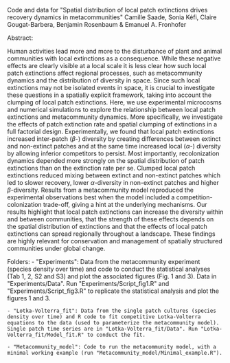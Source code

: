 Code and data for
"Spatial distribution of local patch extinctions drives recovery dynamics in metacommunities"
Camille Saade, Sonia Kéfi, Claire Gougat-Barbera, Benjamin Rosenbaum & Emanuel A. Fronhofer


Abstract:

Human activities lead more and more to the disturbance of plant and animal communities with local extinctions as a consequence. While these negative effects are clearly visible at a local scale it is less clear how such local patch extinctions affect regional processes, such as metacommunity dynamics and the distribution of diversity in space. Since such local extinctions may not be isolated events in space, it is crucial to investigate these questions in a spatially explicit framework, taking into account the clumping of local patch extinctions. Here, we use experimental microcosms and numerical simulations to explore the relationship between local patch extinctions and metacommunity dynamics. More specifically, we investigate the effects of patch extinction rate and spatial clumping of extinctions in a full factorial design. Experimentally, we found that local patch extinctions increased inter-patch ($\beta$-) diversity by creating differences between extinct and non-extinct patches and at the same time increased local ($\alpha$-) diversity by allowing inferior competitors to persist. Most importantly, recolonization dynamics depended more strongly on the spatial distribution of patch extinctions than on the extinction rate per se. Clumped local patch extinctions reduced mixing between extinct and non-extinct patches which led to slower recovery, lower $\alpha$-diversity in non-extinct patches and higher $\beta$-diversity. Results from a metacommunity model reproduced the experimental observations best when the model included a competition-colonization trade-off, giving a hint at the underlying mechanisms. Our results highlight that local patch extinctions can increase the diversity within and between communities, that the strength of these effects depends on the spatial distribution of extinctions and that the effects of local patch extinctions can spread regionally throughout a landscape. These findings are highly relevant for conservation and management of spatially structured communities under global change.


Folders:
	- "Experiments": Data from the metacommunity experiment (species density over time) and code to conduct the statistical analyses (Tab 1, 2, S2 and S3) and plot the associated figures (Fig. 1 and 3). Data in "Experiments/Data". Run "Experiments/Script_fig1.R" and "Experiments/Script_fig3.R" to replicate the statistical analysis and plot the figures 1 and 3.

	- "Lotka-Volterra_fit": Data from the single patch cultures (species density over time) and R code to fit competitive Lotka-Volterra equations to the data (used to parameterize the metacommunity model). Single patch time series are in "Lotka-Volterra_fit/Data". Run "Lotka-Volterra_fit/Model_fit.R" to conduct the fit.

	- "Metacommunity_model": Code to run the metacommunity model, with a minimal working example (run "Metacommunity_model/Minimal_example.R").
